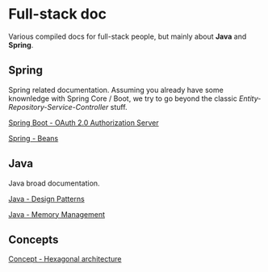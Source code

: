 # Full-stack doc
Various compiled docs for full-stack people, but mainly about **Java** and **Spring**.

## Spring
Spring related documentation. Assuming you already have some knownledge with Spring Core / Boot, we try to go beyond the classic *Entity-Repository-Service-Controller* stuff.


[Spring Boot - OAuth 2.0 Authorization Server](./spring/oauth2-authorization-server/README.md)

[Spring - Beans](./spring/beans/README.md)

## Java
Java broad documentation.

[Java - Design Patterns](./java/design-patterns/README.md)

[Java - Memory Management](./java/memory-management/README.md)

## Concepts

[Concept - Hexagonal architecture](./concepts/hexagonal-architecture/README.md)